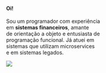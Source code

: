 #### Oi! 

Sou um programador com experiência <br>em 
**sistemas financeiros**, amante <br>de
orientação a objeto e entusiasta de <br>
programação funcional. Já atuei em <br>
sistemas que utilizam microservices <br> 
e em sistemas legados.

<p align="left">
  <a href="https://skillicons.dev">
    <img src="https://skillicons.dev/icons?i=java,spring,maven,hibernate,aws,postgres" />
  </a>
</p>



